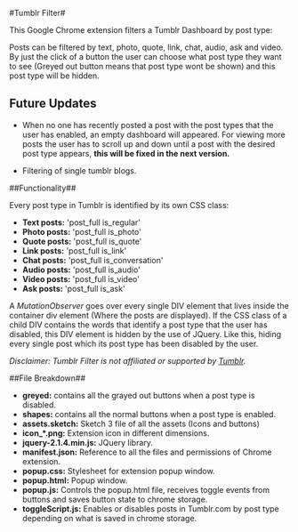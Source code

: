#Tumblr Filter#

This Google Chrome extension filters a Tumblr Dashboard by post type:

Posts can be filtered by text, photo, quote, link, chat, audio, ask
and video. By just the click of a button the user can choose what post
type they want to see (Greyed out button means that post type wont be
shown) and this post type will be hidden.


## Future Updates ##

- When no one has recently posted a post with the post
  types that the user has enabled, an empty dashboard
  will appeared. For viewing more posts the user has to
  scroll up and down until a post with the desired post
  type appears, **this will be fixed in the next version.**

- Filtering of single tumblr blogs.


##Functionality##

Every post type in Tumblr is identified by its own CSS class:

- **Text posts:**     'post_full is_regular'
- **Photo posts:**    'post_full is_photo'
- **Quote posts:**    'post_full is_quote'
- **Link posts:**     'post_full is_link'
- **Chat posts:**     'post_full is_conversation'
- **Audio posts:**    'post_full is_audio'
- **Video posts:**    'post_full is_video'
- **Ask posts:**      'post_full is_ask'


A *MutationObserver* goes over every single DIV element that lives inside the
container div element (Where the posts are displayed). If the CSS class
of a child DIV contains the words that identify a post type that the user 
has disabled, this DIV element is hidden by the use of JQuery. Like this,
hiding every single post which its post type has been disabled by the user.

*Disclaimer: Tumblr Filter is not affiliated or supported by <a href="www.tumblr.com">Tumblr</a>.* 


##File Breakdown##
- **greyed:** contains all the grayed out buttons when a post type is disabled.
- **shapes:** contains all the normal buttons when a post type is enabled.
- **assets.sketch:** Sketch 3 file of all the assets (Icons and buttons)
- **icon_*.png:** Extension icon in different dimensions.
- **jquery-2.1.4.min.js:** JQuery library.
- **manifest.json:** Reference to all the files and permissions of Chrome extension.
- **popup.css:** Stylesheet for extension popup window.
- **popup.html:** Popup window.
- **popup.js:** Controls the popup.html file, receives toggle events from buttons and saves button state to chrome storage.
- **toggleScript.js:** Enables or disables posts in Tumblr.com by post type depending on what is saved in chrome storage.

